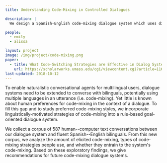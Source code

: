 ```yaml
---
title: Understanding Code-Mixing in Controlled Dialogues

description: |
  We design a Spanish-English code-mixing dialogue system which uses diverse, linguistically-informed code-mixing strategies when talking to Spanish-English bilinguals.

people:
  - emily
  - alissa

layout: project
image: /img/project/code-mixing.png
paper:
  - title: What Code-Switching Strategies are Effective in Dialog Systems? 
    url: https://scholarworks.umass.edu/cgi/viewcontent.cgi?article=1164&context=scil
last-updated: 2018-10-12
---
```


To enable naturalistic conversational agents for multilingual users, dialogue systems need to be extended to converse with bilinguals, potentially using multiple languages in an utterance (i.e. code-mixing). 
Yet little is known about human preferences for code-mixing in the context of a dialogue. 
To fill this gap and to study preferred code-mixing styles, we incorporate linguistically-motivated strategies of code-mixing into a rule-based goal-oriented dialogue system.

We collect a corpus of 587 human--computer text conversations between our dialogue system and fluent Spanish--English bilinguals.
From this new corpus, we analyze the amount of elicited code-mixing, types of code-mixing strategies people use, and whether they entrain to the system's code-mixing. 
Based on these exploratory findings, we give recommendations for future code-mixing dialogue systems.

